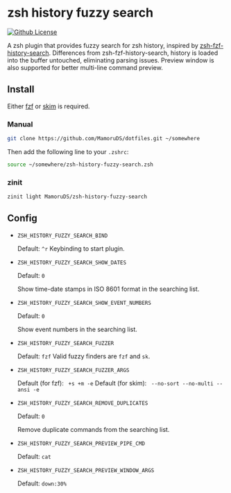 # zsh history fuzzy search

[![Github License](https://img.shields.io/github/license/MamoruDS/zsh-history-fuzzy-search?style=flat-square)](https://github.com/MamoruDS/zsh-history-fuzzy-search/blob/main/LICENSE)

A zsh plugin that provides fuzzy search for zsh history, inspired by [zsh-fzf-history-search](https://github.com/joshskidmore/zsh-fzf-history-search). Differences from zsh-fzf-history-search, history is loaded into the buffer untouched, eliminating parsing issues. Preview window is also supported for better multi-line command preview.

## Install

Either [fzf](https://github.com/junegunn/fzf) or [skim](https://github.com/lotabout/skim) is required.

### Manual

```zsh
git clone https://github.com/MamoruDS/dotfiles.git ~/somewhere
```

Then add the following line to your `.zshrc`:

```zsh
source ~/somewhere/zsh-history-fuzzy-search.zsh
```

### zinit

```zsh
zinit light MamoruDS/zsh-history-fuzzy-search
```

## Config

-   `ZSH_HISTORY_FUZZY_SEARCH_BIND`

    Default: `^r`
    Keybinding to start plugin.

-   `ZSH_HISTORY_FUZZY_SEARCH_SHOW_DATES`

    Default: `0`

    Show time-date stamps in ISO 8601 format in the searching list.

-   `ZSH_HISTORY_FUZZY_SEARCH_SHOW_EVENT_NUMBERS`

    Default: `0`

    Show event numbers in the searching list.

-   `ZSH_HISTORY_FUZZY_SEARCH_FUZZER`

    Default: `fzf`
    Valid fuzzy finders are `fzf` and `sk`.

-   `ZSH_HISTORY_FUZZY_SEARCH_FUZZER_ARGS`

    Default (for fzf): ` +s +m -e`
    Default (for skim): ` --no-sort --no-multi --ansi -e`

-   `ZSH_HISTORY_FUZZY_SEARCH_REMOVE_DUPLICATES`

    Default: `0`

    Remove duplicate commands from the searching list.

-   `ZSH_HISTORY_FUZZY_SEARCH_PREVIEW_PIPE_CMD`

    Default: `cat`

-   `ZSH_HISTORY_FUZZY_SEARCH_PREVIEW_WINDOW_ARGS`

    Default: `down:30%`
